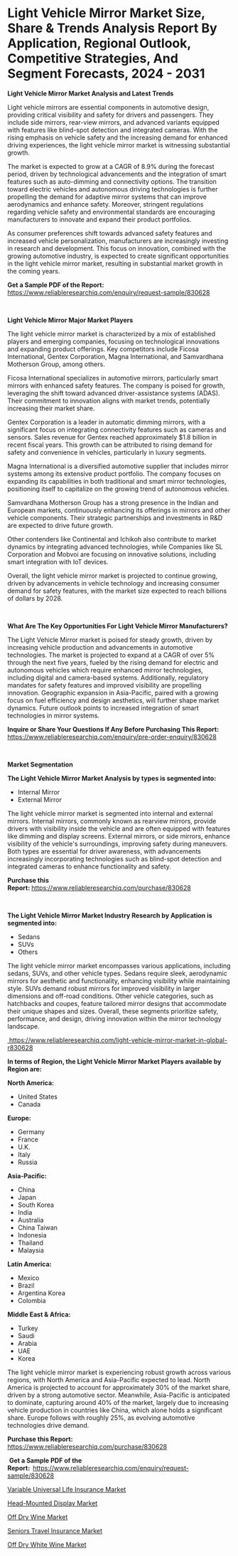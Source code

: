<p><h1>Light Vehicle Mirror Market Size, Share & Trends Analysis Report By Application, Regional Outlook, Competitive Strategies, And Segment Forecasts, 2024 - 2031</h1></p><p><strong>Light Vehicle Mirror Market Analysis and Latest Trends</strong></p>
<p><p>Light vehicle mirrors are essential components in automotive design, providing critical visibility and safety for drivers and passengers. They include side mirrors, rear-view mirrors, and advanced variants equipped with features like blind-spot detection and integrated cameras. With the rising emphasis on vehicle safety and the increasing demand for enhanced driving experiences, the light vehicle mirror market is witnessing substantial growth.</p><p>The market is expected to grow at a CAGR of 8.9% during the forecast period, driven by technological advancements and the integration of smart features such as auto-dimming and connectivity options. The transition toward electric vehicles and autonomous driving technologies is further propelling the demand for adaptive mirror systems that can improve aerodynamics and enhance safety. Moreover, stringent regulations regarding vehicle safety and environmental standards are encouraging manufacturers to innovate and expand their product portfolios.</p><p>As consumer preferences shift towards advanced safety features and increased vehicle personalization, manufacturers are increasingly investing in research and development. This focus on innovation, combined with the growing automotive industry, is expected to create significant opportunities in the light vehicle mirror market, resulting in substantial market growth in the coming years.</p></p>
<p><strong>Get a Sample PDF of the Report:&nbsp;</strong> <a href="https://www.reliableresearchiq.com/enquiry/request-sample/830628?utm_campaign=1087&utm_medium=2&utm_source=Github&utm_content=ia&utm_term=08102024&utm_id=light-vehicle-mirror">https://www.reliableresearchiq.com/enquiry/request-sample/830628</a></p>
<p>&nbsp;</p>
<p><strong>Light Vehicle Mirror Major Market Players</strong></p>
<p><p>The light vehicle mirror market is characterized by a mix of established players and emerging companies, focusing on technological innovations and expanding product offerings. Key competitors include Ficosa International, Gentex Corporation, Magna International, and Samvardhana Motherson Group, among others.</p><p>Ficosa International specializes in automotive mirrors, particularly smart mirrors with enhanced safety features. The company is poised for growth, leveraging the shift toward advanced driver-assistance systems (ADAS). Their commitment to innovation aligns with market trends, potentially increasing their market share.</p><p>Gentex Corporation is a leader in automatic dimming mirrors, with a significant focus on integrating connectivity features such as cameras and sensors. Sales revenue for Gentex reached approximately $1.8 billion in recent fiscal years. This growth can be attributed to rising demand for safety and convenience in vehicles, particularly in luxury segments.</p><p>Magna International is a diversified automotive supplier that includes mirror systems among its extensive product portfolio. The company focuses on expanding its capabilities in both traditional and smart mirror technologies, positioning itself to capitalize on the growing trend of autonomous vehicles.</p><p>Samvardhana Motherson Group has a strong presence in the Indian and European markets, continuously enhancing its offerings in mirrors and other vehicle components. Their strategic partnerships and investments in R&D are expected to drive future growth.</p><p>Other contenders like Continental and Ichikoh also contribute to market dynamics by integrating advanced technologies, while Companies like SL Corporation and Mobvoi are focusing on innovative solutions, including smart integration with IoT devices.</p><p>Overall, the light vehicle mirror market is projected to continue growing, driven by advancements in vehicle technology and increasing consumer demand for safety features, with the market size expected to reach billions of dollars by 2028.</p></p>
<p>&nbsp;</p>
<p><strong>What Are The Key Opportunities For Light Vehicle Mirror Manufacturers?</strong></p>
<p><p>The Light Vehicle Mirror market is poised for steady growth, driven by increasing vehicle production and advancements in automotive technologies. The market is projected to expand at a CAGR of over 5% through the next five years, fueled by the rising demand for electric and autonomous vehicles which require enhanced mirror technologies, including digital and camera-based systems. Additionally, regulatory mandates for safety features and improved visibility are propelling innovation. Geographic expansion in Asia-Pacific, paired with a growing focus on fuel efficiency and design aesthetics, will further shape market dynamics. Future outlook points to increased integration of smart technologies in mirror systems.</p></p>
<p><strong>Inquire or Share Your Questions If Any Before Purchasing This Report:</strong> <a href="https://www.reliableresearchiq.com/enquiry/pre-order-enquiry/830628?utm_campaign=1087&utm_medium=2&utm_source=Github&utm_content=ia&utm_term=08102024&utm_id=light-vehicle-mirror">https://www.reliableresearchiq.com/enquiry/pre-order-enquiry/830628</a></p>
<p>&nbsp;</p>
<p><strong>Market Segmentation</strong></p>
<p><strong>The Light Vehicle Mirror Market Analysis by types is segmented into:</strong></p>
<p><ul><li>Internal Mirror</li><li>External Mirror</li></ul></p>
<p><p>The light vehicle mirror market is segmented into internal and external mirrors. Internal mirrors, commonly known as rearview mirrors, provide drivers with visibility inside the vehicle and are often equipped with features like dimming and display screens. External mirrors, or side mirrors, enhance visibility of the vehicle's surroundings, improving safety during maneuvers. Both types are essential for driver awareness, with advancements increasingly incorporating technologies such as blind-spot detection and integrated cameras to enhance functionality and safety.</p></p>
<p><strong>Purchase this Report:&nbsp;</strong><a href="https://www.reliableresearchiq.com/purchase/830628?utm_campaign=1087&utm_medium=2&utm_source=Github&utm_content=ia&utm_term=08102024&utm_id=light-vehicle-mirror">https://www.reliableresearchiq.com/purchase/830628</a></p>
<p>&nbsp;</p>
<p><strong>The Light Vehicle Mirror Market Industry Research by Application is segmented into:</strong></p>
<p><ul><li>Sedans</li><li>SUVs</li><li>Others</li></ul></p>
<p><p>The light vehicle mirror market encompasses various applications, including sedans, SUVs, and other vehicle types. Sedans require sleek, aerodynamic mirrors for aesthetic and functionality, enhancing visibility while maintaining style. SUVs demand robust mirrors for improved visibility in larger dimensions and off-road conditions. Other vehicle categories, such as hatchbacks and coupes, feature tailored mirror designs that accommodate their unique shapes and sizes. Overall, these segments prioritize safety, performance, and design, driving innovation within the mirror technology landscape.</p></p>
<p><a href="https://www.reliableresearchiq.com/light-vehicle-mirror-market-in-global-r830628?utm_campaign=1087&utm_medium=2&utm_source=Github&utm_content=ia&utm_term=08102024&utm_id=light-vehicle-mirror">&nbsp;https://www.reliableresearchiq.com/light-vehicle-mirror-market-in-global-r830628</a></p>
<p><strong>In terms of Region, the Light Vehicle Mirror Market Players available by Region are:</strong></p>
<p>
    <p> <strong> North America: </strong>
        <ul>
            <li>United States</li>
            <li>Canada</li>
        </ul>
        </p> 
    <p> <strong> Europe: </strong>
        <ul>
            <li>Germany</li>
            <li>France</li>
            <li>U.K.</li>
            <li>Italy</li>
            <li>Russia</li>
        </ul>
        </p> 
    <p> <strong> Asia-Pacific: </strong>
        <ul>
            <li>China</li>
            <li>Japan</li>
            <li>South Korea</li>
            <li>India</li>
            <li>Australia</li>
            <li>China Taiwan</li>
            <li>Indonesia</li>
            <li>Thailand</li>
            <li>Malaysia</li>
        </ul>
        </p> 
    <p> <strong> Latin America: </strong>
        <ul>
            <li>Mexico</li>
            <li>Brazil</li>
            <li>Argentina Korea</li>
            <li>Colombia</li>
        </ul>
        </p> 
    <p> <strong> Middle East & Africa: </strong>
        <ul>
            <li>Turkey</li>
            <li>Saudi</li>
            <li>Arabia</li>
            <li>UAE</li>
            <li>Korea</li>
        </ul>
    </p>
    </p>
<p><p>The light vehicle mirror market is experiencing robust growth across various regions, with North America and Asia-Pacific expected to lead. North America is projected to account for approximately 30% of the market share, driven by a strong automotive sector. Meanwhile, Asia-Pacific is anticipated to dominate, capturing around 40% of the market, largely due to increasing vehicle production in countries like China, which alone holds a significant share. Europe follows with roughly 25%, as evolving automotive technologies drive demand.</p></p>
<p><strong>Purchase this Report: </strong><a href="https://www.reliableresearchiq.com/purchase/830628?utm_campaign=1087&utm_medium=2&utm_source=Github&utm_content=ia&utm_term=08102024&utm_id=light-vehicle-mirror">https://www.reliableresearchiq.com/purchase/830628</a></p>
<p>&nbsp;<strong>Get a Sample PDF of the Report:&nbsp;&nbsp;</strong><a href="https://www.reliableresearchiq.com/enquiry/request-sample/830628?utm_campaign=1087&utm_medium=2&utm_source=Github&utm_content=ia&utm_term=08102024&utm_id=light-vehicle-mirror">https://www.reliableresearchiq.com/enquiry/request-sample/830628</a></p>
<p><strong></strong></p>
<p><p><a href="https://www.linkedin.com/pulse/strategic-roadmap-global-variable-universal-life-insurance-n3nte?utm_campaign=1087&utm_medium=2&utm_source=Github&utm_content=ia&utm_term=08102024&utm_id=light-vehicle-mirror">Variable Universal Life Insurance Market</a></p><p><a href="https://github.com/MCGEE-CRANECaitlyn/Market-Research-Report-List-1/blob/main/head-mounted-display-market.md?utm_campaign=1087&utm_medium=2&utm_source=Github&utm_content=ia&utm_term=08102024&utm_id=light-vehicle-mirror">Head-Mounted Display Market</a></p><p><a href="https://issuu.com/reportprime-2/docs/off-dry-wine-market-size-2030.pptx_d1b1b627c5893d?utm_campaign=1087&utm_medium=2&utm_source=Github&utm_content=ia&utm_term=08102024&utm_id=light-vehicle-mirror">Off Dry Wine Market</a></p><p><a href="https://www.linkedin.com/pulse/global-seniors-travel-insurance-market-opportunities-ay5le?utm_campaign=1087&utm_medium=2&utm_source=Github&utm_content=ia&utm_term=08102024&utm_id=light-vehicle-mirror">Seniors Travel Insurance Market</a></p><p><a href="https://issuu.com/reportprime-2/docs/off-dry-white-wine-market-size-2030_7244c066d8dcd9?utm_campaign=1087&utm_medium=2&utm_source=Github&utm_content=ia&utm_term=08102024&utm_id=light-vehicle-mirror">Off Dry White Wine Market</a></p></p>